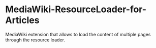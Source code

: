 # MediaWiki-ResourceLoader-for-Articles
MediaWiki extension that allows to load the content of multiple pages through the resource loader.
